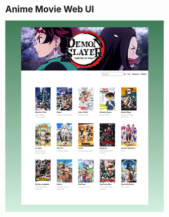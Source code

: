 # Anime Movie Web UI
 
![alt text](https://github.com/Orapinkr/Anime-Movie-Web-UI/blob/main/anime_movie.png?raw=true)
